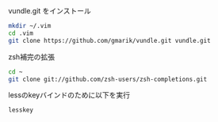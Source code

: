 vundle.git をインストール
```zsh
mkdir ~/.vim
cd .vim
git clone https://github.com/gmarik/vundle.git vundle.git
```

zsh補完の拡張
```zsh
cd ~
git clone git://github.com/zsh-users/zsh-completions.git
```
lessのkeyバインドのために以下を実行
```zsh
lesskey
```
